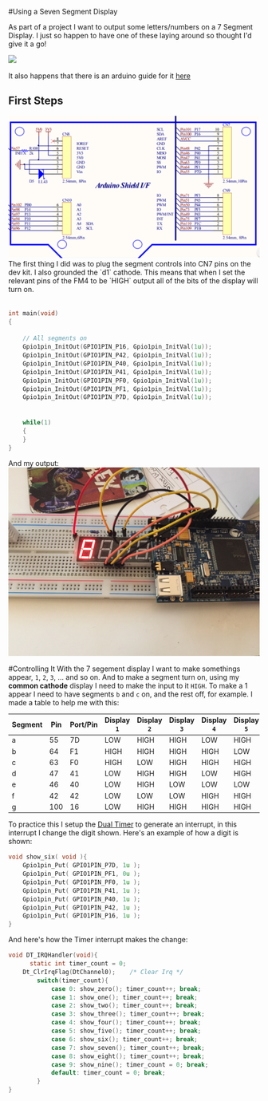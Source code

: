 #Using a Seven Segment Display

As part of a project I want to output some letters/numbers on a 7 Segment Display. I just so happen to have one of these laying around so thought I'd give it a go! 

<img src="http://haneefputtur.com/wp-content/uploads/2016/02/pic7segment.jpg">

It also happens that there is an arduino guide for it [here](http://haneefputtur.com/7-segment-4-digit-led-display-sma420564-using-arduino.html)

## First Steps
<img src="schematic.png">
The first thing I did was to plug the segment controls into CN7 pins on the dev kit. I also grounded the `d1` cathode. This means that when I set the relevant pins of the FM4 to be `HIGH` output all of the bits of the display will turn on. 

``` c

int main(void)
{
 
	// All segments on
    Gpio1pin_InitOut(GPIO1PIN_P16, Gpio1pin_InitVal(1u));
	Gpio1pin_InitOut(GPIO1PIN_P42, Gpio1pin_InitVal(1u));
	Gpio1pin_InitOut(GPIO1PIN_P40, Gpio1pin_InitVal(1u));
	Gpio1pin_InitOut(GPIO1PIN_P41, Gpio1pin_InitVal(1u));
	Gpio1pin_InitOut(GPIO1PIN_PF0, Gpio1pin_InitVal(1u));
	Gpio1pin_InitOut(GPIO1PIN_PF1, Gpio1pin_InitVal(1u));
	Gpio1pin_InitOut(GPIO1PIN_P7D, Gpio1pin_InitVal(1u));
	
    
    while(1)
    {
    }
}
```
And my output:
<img src="all_on.jpg">

#Controlling It
With the 7 segement display I want to make somethings appear, `1`, `2`, `3`, ... and so on. And to make a segment turn on, using my __common cathode__ display I need to make the input to it `HIGH`. To make a 1 appear I need to have segments `b` and `c` on, and the rest off, for example. I made a table to help me with this:

| Segment | Pin | Port/Pin | Display `1` | Display `2` | Display `3` |Display `4` |Display `5` |Display `6` |Display `7` |Display `8` |Display `9` |Display `0` |
| --- | --- | --- | --- | --- | --- | --- | --- | --- | --- | --- | --- | --- |
| a | 55| 7D | LOW  | HIGH |HIGH |LOW |  HIGH |HIGH |HIGH |HIGH |HIGH |HIGH |
| b | 64| F1 | HIGH | HIGH |HIGH |HIGH | LOW  |LOW  |HIGH |HIGH |HIGH |HIGH |
| c | 63| F0 | HIGH | LOW  |HIGH |HIGH | HIGH |HIGH |HIGH |HIGH |HIGH |HIGH |
| d | 47| 41 |  LOW |  HIGH| HIGH| LOW|   HIGH| HIGH| LOW |HIGH |HIGH |HIGH |
| e | 46| 40 |  LOW |  HIGH| LOW | LOW |  LOW | HIGH| LOW |HIGH |LOW  |HIGH |
| f | 42| 42 | LOW  | LOW  |LOW  |HIGH  | HIGH| HIGH|LOW  |HIGH |HIGH |HIGH |
| g | 100| 16| LOW  | HIGH |HIGH |HIGH | HIGH |HIGH |LOW  |HIGH |HIGH |LOW  |

To practice this I setup the [Dual Timer](../timer/index.md) to generate an interrupt, in this interrupt I change the digit shown. Here's an example of how a digit is shown:

``` c
void show_six( void ){
	Gpio1pin_Put( GPIO1PIN_P7D, 1u );
	Gpio1pin_Put( GPIO1PIN_PF1, 0u );
	Gpio1pin_Put( GPIO1PIN_PF0, 1u );
	Gpio1pin_Put( GPIO1PIN_P41, 1u );
	Gpio1pin_Put( GPIO1PIN_P40, 1u );
	Gpio1pin_Put( GPIO1PIN_P42, 1u );
	Gpio1pin_Put( GPIO1PIN_P16, 1u );
}
```

And here's how the Timer interrupt makes the change:

```c
void DT_IRQHandler(void){
	  static int timer_count = 0;
    Dt_ClrIrqFlag(DtChannel0);    /* Clear Irq */
		switch(timer_count){
			case 0: show_zero(); timer_count++; break;
			case 1: show_one(); timer_count++; break;
			case 2: show_two(); timer_count++; break;
			case 3: show_three(); timer_count++; break;
			case 4: show_four(); timer_count++; break;
			case 5: show_five(); timer_count++; break;
			case 6: show_six(); timer_count++; break;
			case 7: show_seven(); timer_count++; break;
			case 8: show_eight(); timer_count++; break;
			case 9: show_nine(); timer_count = 0; break;
			default: timer_count = 0; break;
		}	
}
```